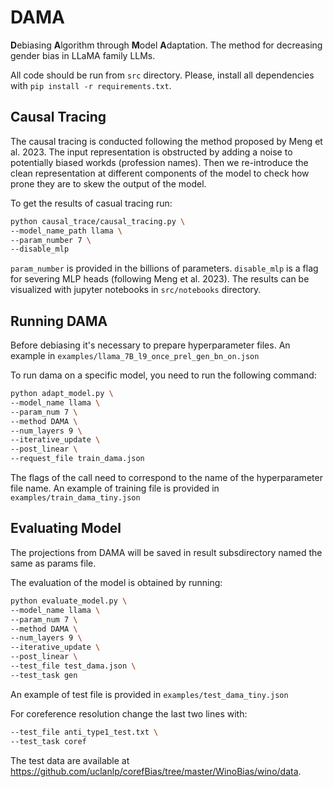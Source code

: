 # DAMA
**D**ebiasing **A**lgorithm through **M**odel **A**daptation. The method for decreasing gender bias in LLaMA family LLMs.

All code should be run from `src` directory. Please, install all dependencies with `pip install -r requirements.txt`.

## Causal Tracing

The causal tracing is conducted following the method proposed by Meng et al. 2023.
The input representation is obstructed by adding a noise to potentially biased workds (profession names).
Then we re-introduce the clean representation at different components of the model to check how prone they are to skew the output of the model.


To get the results of casual tracing run:

```bash
python causal_trace/causal_tracing.py \
--model_name_path llama \
--param_number 7 \
--disable_mlp

```
 `param_number` is provided in the billions of parameters.
`disable_mlp` is a flag for severing MLP heads (following Meng et al. 2023).
The results can be visualized with jupyter notebooks in `src/notebooks` directory.

## Running DAMA

Before debiasing it's necessary to prepare hyperparameter files.
An example in `examples/llama_7B_l9_once_prel_gen_bn_on.json`

To run dama on a specific model, you need to run the following command:

```bash
python adapt_model.py \
--model_name llama \
--param_num 7 \
--method DAMA \
--num_layers 9 \
--iterative_update \
--post_linear \
--request_file train_dama.json
```

The flags of the call need to correspond to the name of the hyperparameter file name.
An example of training file is provided in `examples/train_dama_tiny.json`

## Evaluating Model

The projections from DAMA will be saved in result subsdirectory named the same as params file.

The evaluation of the model is obtained by running:

```bash
python evaluate_model.py \
--model_name llama \
--param_num 7 \
--method DAMA \
--num_layers 9 \ 
--iterative_update \
--post_linear \
--test_file test_dama.json \
--test_task gen
```

An example of test file is provided in `examples/test_dama_tiny.json`

For coreference resolution change the last two lines with:

```bash
--test_file anti_type1_test.txt \
--test_task coref
```

The test data are available at https://github.com/uclanlp/corefBias/tree/master/WinoBias/wino/data.